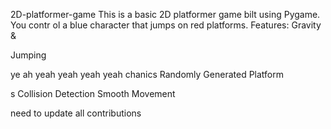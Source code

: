     


 2D-platformer-game
This is a basic 2D platformer game 
bilt using Pygame. You contr
ol a blue 
character that jumps on red platforms.
Features: Gravity &amp;




Jumping



ye ah yeah yeah yeah yeah
chanics Randomly Generated Platform


s Collision Detection  Smooth Movement





need  to update all contributions 



 